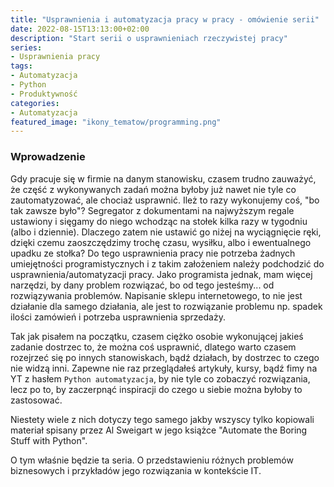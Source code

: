 ```yaml
---
title: "Usprawnienia i automatyzacja pracy w pracy - omówienie serii"
date: 2022-08-15T13:13:00+02:00
description: "Start serii o usprawnieniach rzeczywistej pracy"
series:
- Usprawnienia pracy
tags:
- Automatyzacja
- Python
- Produktywność
categories:
- Automatyzacja
featured_image: "ikony_tematow/programming.png"
---
```

### Wprowadzenie

Gdy pracuje się w firmie na danym stanowisku, czasem trudno zauważyć, że część z wykonywanych zadań można byłoby już nawet nie tyle co zautomatyzować, ale chociaż usprawnić.
Ileż to razy wykonujemy coś, "bo tak zawsze było"?
Segregator z dokumentami na najwyższym regale ustawiony i sięgamy do niego wchodząc na stołek kilka razy w tygodniu (albo i dziennie).
Dlaczego zatem nie ustawić go niżej na wyciągnięcie ręki, dzięki czemu zaoszczędzimy trochę czasu, wysiłku, albo i ewentualnego upadku ze stołka?
Do tego usprawnienia pracy nie potrzeba żadnych umiejętności programistycznych i z takim założeniem należy podchodzić do usprawnienia/automatyzacji pracy.
Jako programista jednak, mam więcej narzędzi, by dany problem rozwiązać, bo od tego jesteśmy... od rozwiązywania problemów.
Napisanie sklepu internetowego, to nie jest działanie dla samego działania, ale jest to rozwiązanie problemu np. spadek ilości zamówień i potrzeba usprawnienia sprzedaży.

Tak jak pisałem na początku, czasem ciężko osobie wykonującej jakieś zadanie dostrzec to, że można coś usprawnić, dlatego warto czasem rozejrzeć się po innych stanowiskach, bądź działach, by dostrzec to czego nie widzą inni.
Zapewne nie raz przeglądałeś artykuły, kursy, bądź fimy na YT z hasłem `Python automatyzacja`, by nie tyle co zobaczyć rozwiązania, lecz po to, by zaczerpnąć inspiracji do czego u siebie można byłoby to zastosować.

Niestety wiele z nich dotyczy tego samego jakby wszyscy tylko kopiowali materiał spisany przez Al Sweigart w jego książce "Automate the Boring Stuff with Python".

O tym właśnie będzie ta seria. O przedstawieniu różnych problemów biznesowych i przykładów jego rozwiązania w kontekście IT.

